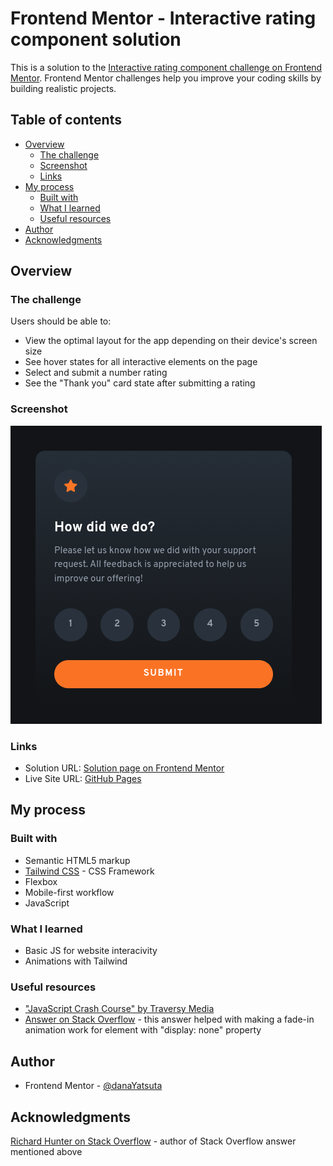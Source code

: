 # Frontend Mentor - Interactive rating component solution

This is a solution to the [Interactive rating component challenge on Frontend Mentor](https://www.frontendmentor.io/challenges/interactive-rating-component-koxpeBUmI). Frontend Mentor challenges help you improve your coding skills by building realistic projects. 

## Table of contents

- [Overview](#overview)
  - [The challenge](#the-challenge)
  - [Screenshot](#screenshot)
  - [Links](#links)
- [My process](#my-process)
  - [Built with](#built-with)
  - [What I learned](#what-i-learned)
  - [Useful resources](#useful-resources)
- [Author](#author)
- [Acknowledgments](#acknowledgments)

## Overview

### The challenge

Users should be able to:

- View the optimal layout for the app depending on their device's screen size
- See hover states for all interactive elements on the page
- Select and submit a number rating
- See the "Thank you" card state after submitting a rating

### Screenshot

![](./screenshot.png)

### Links

- Solution URL: [Solution page on Frontend Mentor](https://www.frontendmentor.io/solutions/tailwind-css-and-vanilla-js-solution--rfF4Iyw_l)
- Live Site URL: [GitHub Pages](https://danayatsuta.github.io/frontend-mentor-interactive-rating-component/)

## My process

### Built with

- Semantic HTML5 markup
- [Tailwind CSS](https://tailwindcss.com/) - CSS Framework
- Flexbox
- Mobile-first workflow
- JavaScript

### What I learned

- Basic JS for website interacivity
- Animations with Tailwind

### Useful resources

- ["JavaScript Crash Course" by Traversy Media](https://youtu.be/hdI2bqOjy3c)
- [Answer on Stack Overflow](https://stackoverflow.com/a/64001548) - this answer helped with making a fade-in animation work for element with "display: none" property

## Author

- Frontend Mentor - [@danaYatsuta](https://www.frontendmentor.io/profile/danaYatsuta)

## Acknowledgments

[Richard Hunter on Stack Overflow](https://stackoverflow.com/users/5481807/richard-hunter) - author of Stack Overflow answer mentioned above
